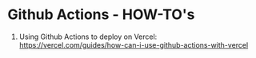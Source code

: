 # Github Actions - HOW-TO's

1. Using Github Actions to deploy on Vercel: https://vercel.com/guides/how-can-i-use-github-actions-with-vercel
